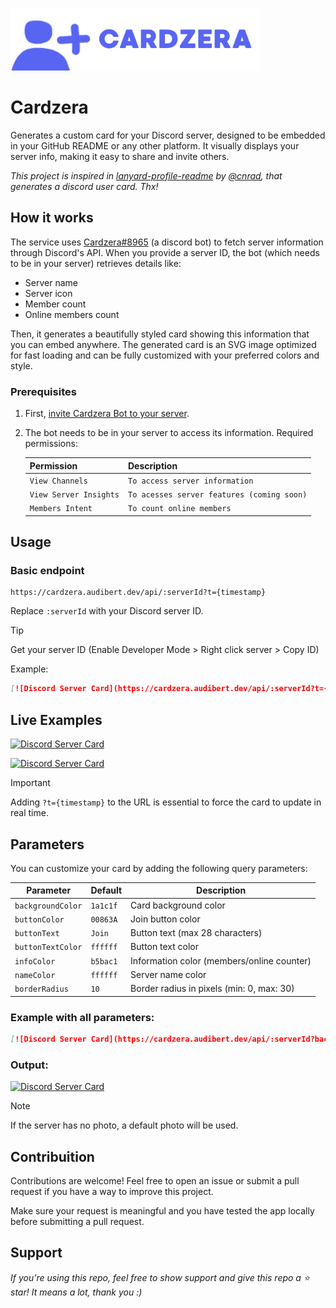 <p align="left">
  <img src="src/public/logo.png" alt="CardzeraLogo" width="400">
</p>

# Cardzera

Generates a custom card for your Discord server, designed to be embedded in your GitHub README or any other platform. It visually displays your server info, making it easy to share and invite others.

_This project is inspired in [lanyard-profile-readme](https://github.com/cnrad/lanyard-profile-readme) by [@cnrad](https://github.com/cnrad), that generates a discord user card. Thx!_

## How it works

The service uses [Cardzera#8965](https://discord.com/users/1368283106276147200) (a discord bot) to fetch server information through Discord's API. When you provide a server ID, the bot (which needs to be in your server) retrieves details like:

- Server name
- Server icon
- Member count
- Online members count

Then, it generates a beautifully styled card showing this information that you can embed anywhere. The generated card is an SVG image optimized for fast loading and can be fully customized with your preferred colors and style.

### Prerequisites

1. First, [invite Cardzera Bot to your server](https://discord.com/oauth2/authorize?client_id=1368283106276147200&permissions=525312&integration_type=0&scope=bot).
2. The bot needs to be in your server to access its information. Required permissions:

   | Permission             | Description                                |
   | ---------------------- | ------------------------------------------ |
   | `View Channels`        | `To access server information`             |
   | `View Server Insights` | `To acesses server features (coming soon)` |
   | `Members Intent`       | `To count online members`                  |

## Usage

### Basic endpoint

```
https://cardzera.audibert.dev/api/:serverId?t={timestamp}
```

Replace `:serverId` with your Discord server ID.

> [!TIP]
> Get your server ID (Enable Developer Mode > Right click server > Copy ID)

Example:

```markdown
[![Discord Server Card](https://cardzera.audibert.dev/api/:serverId?t={timestamp})](https://discord.gg/serverInviteCode)
```

## Live Examples

[![Discord Server Card](https://cardzera.audibert.dev/api/1383718526694461532?t={timestamp})](https://discord.gg/XuhsaMEqzf)

[![Discord Server Card](https://cardzera.audibert.dev/api/1112920281367973900?t={timestamp})](https://discord.gg/servidordosprogramadores)

> [!IMPORTANT]
> Adding `?t={timestamp}` to the URL is essential to force the card to update in real time.

## Parameters

You can customize your card by adding the following query parameters:

| Parameter         | Default  | Description                                |
| ----------------- | -------- | ------------------------------------------ |
| `backgroundColor` | `1a1c1f` | Card background color                      |
| `buttonColor`     | `00863A` | Join button color                          |
| `buttonText`      | `Join`   | Button text (max 28 characters)            |
| `buttonTextColor` | `ffffff` | Button text color                          |
| `infoColor`       | `b5bac1` | Information color (members/online counter) |
| `nameColor`       | `ffffff` | Server name color                          |
| `borderRadius`    | `10`     | Border radius in pixels (min: 0, max: 30)  |

### Example with all parameters:

```markdown
[![Discord Server Card](https://cardzera.audibert.dev/api/:serverId?backgroundColor=ffffff&buttonColor=000000&buttonBorderRadius=0&buttonText=Star%20the%20repository&buttonTextColor=ffffff&infoColor=353535&nameColor=000000&borderRadius=0?t={timestamp})](https://discord.gg/serverInviteCode)
```

### Output:

[![Discord Server Card](https://cardzera.audibert.dev/api/1383718526694461532?backgroundColor=ffffff&buttonBorderRadius=0&buttonColor=000000&buttonText=Star%20the%20repository&buttonTextColor=ffffff&infoColor=353535&nameColor=000000&borderRadius=0?t={timestamp})](https://discord.gg/XuhsaMEqzf)

> [!NOTE]
> If the server has no photo, a default photo will be used.

## Contribuition

Contributions are welcome! Feel free to open an issue or submit a pull request if you have a way to improve this project.

Make sure your request is meaningful and you have tested the app locally before submitting a pull request.

## Support

_If you're using this repo, feel free to show support and give this repo a ⭐ star! It means a lot, thank you :)_
